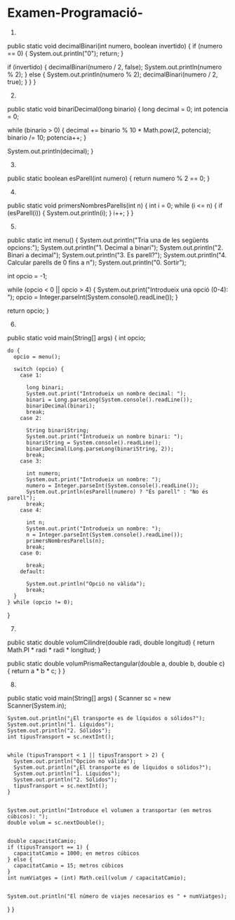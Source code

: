 # Examen-Programació-
1. 
public static void decimalBinari(int numero, boolean invertido) {
  if (numero == 0) {
    System.out.println("0");
    return;
  }

  if (invertido) {
    decimalBinari(numero / 2, false);
    System.out.println(numero % 2);
  } else {
    System.out.println(numero % 2);
    decimalBinari(numero / 2, true);
  }
}
}


2.
public static void binariDecimal(long binario) {
  long decimal = 0;
  int potencia = 0;

  while (binario > 0) {
    decimal += binario % 10 * Math.pow(2, potencia);
    binario /= 10;
    potencia++;
  }

  System.out.println(decimal);
}




3.

public static boolean esParell(int numero) {
  return numero % 2 == 0;
}



4.

public static void primersNombresParells(int n) {
  int i = 0;
  while (i <= n) {
    if (esParell(i)) {
      System.out.println(i);
    }
    i++;
  }
}

5.

public static int menu() {
  System.out.println("Tria una de les següents opcions:");
  System.out.println("1. Decimal a binari");
  System.out.println("2. Binari a decimal");
  System.out.println("3. Es parell?");
  System.out.println("4. Calcular parells de 0 fins a n");
  System.out.println("0. Sortir");

  int opcio = -1;

  while (opcio < 0 || opcio > 4) {
    System.out.print("Introdueix una opció (0-4): ");
    opcio = Integer.parseInt(System.console().readLine());
  }

  return opcio;
}


6.

public static void main(String[] args) {
    int opcio;

    do {
      opcio = menu();

      switch (opcio) {
        case 1:
          
          long binari;
          System.out.print("Introdueix un nombre decimal: ");
          binari = Long.parseLong(System.console().readLine());
          binariDecimal(binari);
          break;
        case 2:
          
          String binariString;
          System.out.print("Introdueix un nombre binari: ");
          binariString = System.console().readLine();
          binariDecimal(Long.parseLong(binariString, 2));
          break;
        case 3:
        
          int numero;
          System.out.print("Introdueix un nombre: ");
          numero = Integer.parseInt(System.console().readLine());
          System.out.println(esParell(numero) ? "És parell" : "No és parell");
          break;
        case 4:
          
          int n;
          System.out.print("Introdueix un nombre: ");
          n = Integer.parseInt(System.console().readLine());
          primersNombresParells(n);
          break;
        case 0:
        
          break;
        default:
          
          System.out.println("Opció no vàlida");
          break;
      }
    } while (opcio != 0);
  }


7.

public static double volumCilindre(double radi, double longitud) {
    return Math.PI * radi * radi * longitud;
  }

  public static double volumPrismaRectangular(double a, double b, double c) {
    return a * b * c;
  }
}


8.

public static void main(String[] args) {
    Scanner sc = new Scanner(System.in);

    
    System.out.println("¿El transporte es de líquidos o sólidos?");
    System.out.println("1. Líquidos");
    System.out.println("2. Sólidos");
    int tipusTransport = sc.nextInt();

    
    while (tipusTransport < 1 || tipusTransport > 2) {
      System.out.println("Opción no válida");
      System.out.println("¿El transporte es de líquidos o sólidos?");
      System.out.println("1. Líquidos");
      System.out.println("2. Sólidos");
      tipusTransport = sc.nextInt();
    }

    
    System.out.println("Introduce el volumen a transportar (en metros cúbicos): ");
    double volum = sc.nextDouble();

    
    double capacitatCamio;
    if (tipusTransport == 1) {
      capacitatCamio = 1000; en metros cúbicos
    } else {
      capacitatCamio = 15; metros cúbicos
    }
    int numViatges = (int) Math.ceil(volum / capacitatCamio);

   
    System.out.println("El número de viajes necesarios es " + numViatges);
  }
}
